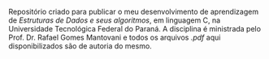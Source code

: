 Repositório criado para publicar o meu desenvolvimento de aprendizagem de *Estruturas de Dados e seus algoritmos*, em linguagem C, na Universidade Tecnológica Federal do Paraná. A disciplina é ministrada pelo Prof. Dr. Rafael Gomes Mantovani e todos os arquivos *.pdf* aqui disponibilizados são de autoria do mesmo.